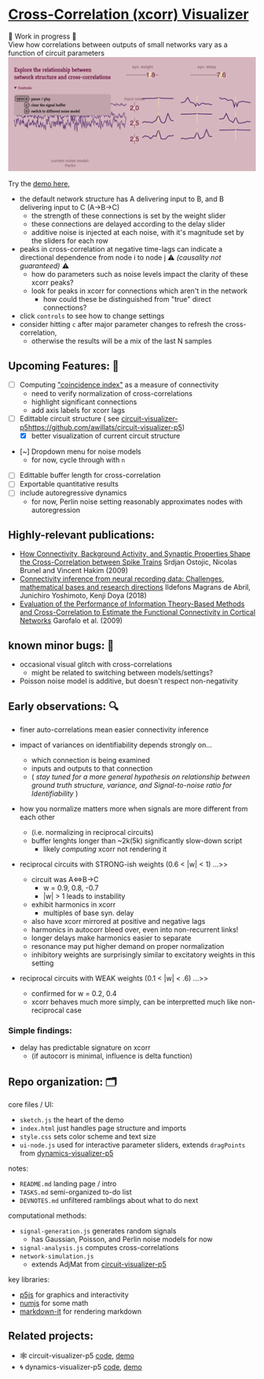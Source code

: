 # [Cross-Correlation (xcorr) Visualizer](https://awillats.github.io/xcorr-visualizer-p5/)

🚧  Work in progress 🚧  
View how correlations between outputs of small networks vary as a function of circuit parameters
![preview of interface](assets/example_screenshot.png)

Try the [demo here](https://awillats.github.io/xcorr-visualizer-p5/),  
- the default network structure has A delivering input to B, and B delivering input to C (A->B->C)
  - the strength of these connections is set by the weight slider 
  - these connections are delayed according to the delay slider
  - additive noise is injected at each noise, with it's magnitude set by the sliders for each row
- peaks in cross-correlation at negative time-lags can indicate a directional dependence from node i to node j ⚠️ *(causality not guaranteed)* ⚠️
  - how do parameters such as noise levels impact the clarity of these xcorr peaks?
  - look for peaks in xcorr for connections which aren't in the network
    - how could these be distinguished from "true" direct connections?
- click `controls` to see how to change settings
- consider hitting `c` after major parameter changes to refresh the cross-correlation,
  - otherwise the results will be a mix of the last N samples


## Upcoming Features: 🔮
- [ ] Computing ["coincidence index"](https://journals.plos.org/plosone/article?id=10.1371/journal.pone.0027431) as a measure of connectivity
  - need to verify normalization of cross-correlations
  - highlight significant connections   
  - add axis labels for xcorr lags
- [ ] Edittable circuit structure ( see [circuit-visualizer-p5]()https://github.com/awillats/circuit-visualizer-p5)
  - [x] better visualization of current circuit structure 
- [~] Dropdown menu for noise models
    - for now, cycle through with `n`
- [ ] Edittable buffer length for cross-correlation
- [ ] Exportable quantitative results
- [ ] include autoregressive dynamics
     - for now, Perlin noise setting reasonably approximates nodes with autoregression
## Highly-relevant publications: 
- [How Connectivity, Background Activity, and Synaptic Properties Shape the Cross-Correlation between Spike Trains](https://www.jneurosci.org/content/29/33/10234) Srdjan Ostojic, Nicolas Brunel and Vincent Hakim (2009)
- [Connectivity inference from neural recording data: Challenges, mathematical bases and research directions](https://www.sciencedirect.com/science/article/pii/S0893608018300704#b122) Ildefons Magrans de Abril, Junichiro Yoshimoto, Kenji Doya (2018)
- [Evaluation of the Performance of Information Theory-Based Methods and Cross-Correlation to Estimate the Functional Connectivity in Cortical Networks](https://journals.plos.org/plosone/article?id=10.1371/journal.pone.0006482) Garofalo et al. (2009)

## known minor bugs: 🐞
- occasional visual glitch with cross-correlations
  - might be related to switching between models/settings?
- Poisson noise model is additive, but doesn't respect non-negativity

## Early observations: 🔍 
- finer auto-correlations mean easier connectivity inference
- impact of variances on identifiability depends strongly on...
  - which connection is being examined
  - inputs and outputs to that connection
  - ( *stay tuned for a more general hypothesis on relationship between ground truth structure, variance, and Signal-to-noise ratio for Identifiability* )  
- how you normalize matters more when signals are more different from each other  
  - (i.e. normalizing in reciprocal circuits)
  - buffer lenghts longer than ~2k(5k) significantly slow-down script
      - likely *computing* xcorr not rendering it

- reciprocal circuits with STRONG-ish weights (0.6 < |w| < 1) ...>>
  - circuit was A<=>B->C 
      - w = 0.9, 0.8, -0.7
      - |w| > 1 leads to instability
  - exhibit harmonics in xcorr
      - multiples of base syn. delay
  - also have xcorr mirrored at positive and negative lags
  - harmonics in autocorr bleed over, even into non-recurrent links!
  - longer delays make harmonics easier to separate 
  - resonance may put higher demand on proper normalization
  - inhibitory weights are surprisingly similar to excitatory weights in this setting
- reciprocal circuits with WEAK weights (0.1 < |w| < .6) ...>>
    - confirmed for w = 0.2, 0.4
  - xcorr behaves much more simply, can be interpretted much like non-reciprocal case 

### Simple findings:
- delay has predictable signature on xcorr  
  - (if autocorr is minimal, influence is delta function)

## Repo organization: 🗂️
core files / UI:  
- `sketch.js` the heart of the demo
- `index.html` just handles page structure and imports 
- `style.css` sets color scheme and text size 
- `ui-node.js` used for interactive parameter sliders, extends `dragPoints` from [dynamics-visualizer-p5](https://github.com/awillats/dynamics-visualizer-p://github.com/awillats/dynamics-visualizer-p5)  

notes:  
- `README.md` landing page / intro
- `TASKS.md` semi-organized to-do list
- `DEVNOTES.md` unfiltered ramblings about what to do next  

computational methods:
- `signal-generation.js` generates random signals
  - has Gaussian, Poisson, and Perlin noise models for now
- `signal-analysis.js` computes cross-correlations
- `network-simulation.js` 
  - extends AdjMat from [circuit-visualizer-p5](https://github.com/awillats/circuit-visualizer-p5/blob/main/AdjMat.j://github.com/awillats/circuit-visualizer-p5/blob/main/AdjMat.js)   

key libraries:
- [p5js](https://p5js.org/) for graphics and interactivity
- [numjs](https://github.com/nicolaspanel/numj ) for some math
- [markdown-it](https://markdown-it.github.io/) for rendering markdown


## Related projects: 
- 🕸️ circuit-visualizer-p5 [code](https://github.com/awillats/circuit-visualizer-p5), [demo](https://awillats.github.io/circuit-visualizer-p5/)
- 🌀 dynamics-visualizer-p5 [code](https://github.com/awillats/dynamics-visualizer-p5), [demo](awillats.github.io/dynamics-visualizer-p5/)

